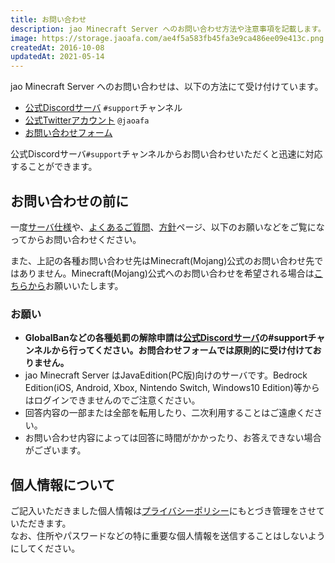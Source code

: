```yaml
---
title: お問い合わせ
description: jao Minecraft Server へのお問い合わせ方法や注意事項を記載します。
image: https://storage.jaoafa.com/ae4f5a583fb45fa3e9ca486ee09e413c.png
createdAt: 2016-10-08
updatedAt: 2021-05-14
---
```


jao Minecraft Server へのお問い合わせは、以下の方法にて受け付けています。

- [公式Discordサーバ](/blog/join-discord) `#support`チャンネル
- [公式Twitterアカウント](https://twitter.com/jaoafa) `@jaoafa`
- [お問い合わせフォーム](https://forms.gle/Rpj1ZV76p2NsdWMK6)

公式Discordサーバ`#support`チャンネルからお問い合わせいただくと迅速に対応することができます。

## お問い合わせの前に

一度[サーバ仕様](/server/specifications)や、[よくあるご質問](/support/faq)、[方針](/server/policies)ページ、以下のお願いなどをご覧になってからお問い合わせください。

また、上記の各種お問い合わせ先はMinecraft(Mojang)公式のお問い合わせ先ではありません。Minecraft(Mojang)公式へのお問い合わせを希望される場合は[こちらから](https://help.minecraft.net/hc/ja/requests/new)お願いいたします。

### お願い

- **GlobalBanなどの各種処罰の解除申請は[公式Discordサーバ](/blog/join-discord)の#supportチャンネルから行ってください。お問合わせフォームでは原則的に受け付けておりません。**
- jao Minecraft Server はJavaEdition(PC版)向けのサーバです。Bedrock Edition(iOS, Android, Xbox, Nintendo Switch, Windows10 Edition)等からはログインできませんのでご注意ください。
- 回答内容の一部または全部を転用したり、二次利用することはご遠慮ください。
- お問い合わせ内容によっては回答に時間がかかったり、お答えできない場合がございます。

## 個人情報について

ご記入いただきました個人情報は[プライバシーポリシー](/server/policies/privacy)にもとづき管理をさせていただきます。  
なお、住所やパスワードなどの特に重要な個人情報を送信することはしないようにしてください。
